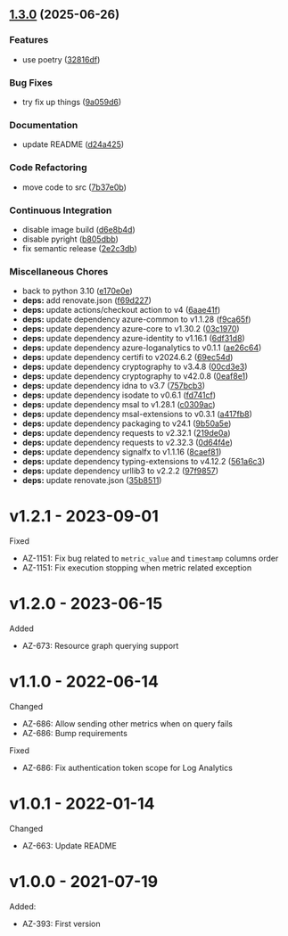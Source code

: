 ## [1.3.0](https://git.fr.clara.net/claranet/projects/cloud/azure/serverless/fame/compare/v1.2.1...v1.3.0) (2025-06-26)

### Features

* use poetry ([32816df](https://git.fr.clara.net/claranet/projects/cloud/azure/serverless/fame/commit/32816dfd3316b0a493e72c08d74d56d2d0d78aeb))

### Bug Fixes

* try fix up things ([9a059d6](https://git.fr.clara.net/claranet/projects/cloud/azure/serverless/fame/commit/9a059d614115547efeb8feb1f71395692595f584))

### Documentation

* update README ([d24a425](https://git.fr.clara.net/claranet/projects/cloud/azure/serverless/fame/commit/d24a4257b09301d639f58fd8f40ebb410ad1a3a7))

### Code Refactoring

* move code to src ([7b37e0b](https://git.fr.clara.net/claranet/projects/cloud/azure/serverless/fame/commit/7b37e0be57d3b0c7f7501775299223f56963a120))

### Continuous Integration

* disable image build ([d6e8b4d](https://git.fr.clara.net/claranet/projects/cloud/azure/serverless/fame/commit/d6e8b4d6e18432ffc1b76f7bc32d3b5d51dae531))
* disable pyright ([b805dbb](https://git.fr.clara.net/claranet/projects/cloud/azure/serverless/fame/commit/b805dbbd424988454c8e94344b176efcbc0781af))
* fix semantic release ([2e2c3db](https://git.fr.clara.net/claranet/projects/cloud/azure/serverless/fame/commit/2e2c3db60cc6f62cd033b77576ff9479cc7607d4))

### Miscellaneous Chores

* back to python 3.10 ([e170e0e](https://git.fr.clara.net/claranet/projects/cloud/azure/serverless/fame/commit/e170e0e0a1d5d0945ebffa8315a8e88c0fac1f5f))
* **deps:** add renovate.json ([f69d227](https://git.fr.clara.net/claranet/projects/cloud/azure/serverless/fame/commit/f69d2279d877024376cc0b0bab1f374747df476f))
* **deps:** update actions/checkout action to v4 ([6aae41f](https://git.fr.clara.net/claranet/projects/cloud/azure/serverless/fame/commit/6aae41ff6240a0c4dfd76108dd3c3bfca6c32752))
* **deps:** update dependency azure-common to v1.1.28 ([f9ca65f](https://git.fr.clara.net/claranet/projects/cloud/azure/serverless/fame/commit/f9ca65f30d6189705bbb731a4b77deb44e166dc0))
* **deps:** update dependency azure-core to v1.30.2 ([03c1970](https://git.fr.clara.net/claranet/projects/cloud/azure/serverless/fame/commit/03c1970a01137f98fba865ef9b6b1bafbf715ae4))
* **deps:** update dependency azure-identity to v1.16.1 ([6df31d8](https://git.fr.clara.net/claranet/projects/cloud/azure/serverless/fame/commit/6df31d82695171131802389d0f4795f402012ac9))
* **deps:** update dependency azure-loganalytics to v0.1.1 ([ae26c64](https://git.fr.clara.net/claranet/projects/cloud/azure/serverless/fame/commit/ae26c64a279abc65011271e48d0188a12f0a392a))
* **deps:** update dependency certifi to v2024.6.2 ([69ec54d](https://git.fr.clara.net/claranet/projects/cloud/azure/serverless/fame/commit/69ec54dae0e2c30f04d5b4dee94fcdc85d4c489e))
* **deps:** update dependency cryptography to v3.4.8 ([00cd3e3](https://git.fr.clara.net/claranet/projects/cloud/azure/serverless/fame/commit/00cd3e3bb6272fedd43adfd983a95a4dd2ae20a9))
* **deps:** update dependency cryptography to v42.0.8 ([0eaf8e1](https://git.fr.clara.net/claranet/projects/cloud/azure/serverless/fame/commit/0eaf8e124423088be8888ab5e6ce75a4f20fca98))
* **deps:** update dependency idna to v3.7 ([757bcb3](https://git.fr.clara.net/claranet/projects/cloud/azure/serverless/fame/commit/757bcb375fd1d7d62ced900ccde2aa7b835b92ad))
* **deps:** update dependency isodate to v0.6.1 ([fd741cf](https://git.fr.clara.net/claranet/projects/cloud/azure/serverless/fame/commit/fd741cf4fb386538915248d3c301c612250e0dfd))
* **deps:** update dependency msal to v1.28.1 ([c0309ac](https://git.fr.clara.net/claranet/projects/cloud/azure/serverless/fame/commit/c0309ac560a739fe6d287f35cd0344314b782184))
* **deps:** update dependency msal-extensions to v0.3.1 ([a417fb8](https://git.fr.clara.net/claranet/projects/cloud/azure/serverless/fame/commit/a417fb8df2182c1ebd56ab42974e93fabe7c9bd3))
* **deps:** update dependency packaging to v24.1 ([9b50a5e](https://git.fr.clara.net/claranet/projects/cloud/azure/serverless/fame/commit/9b50a5e09925e629a66734aa849993954525e489))
* **deps:** update dependency requests to v2.32.1 ([219de0a](https://git.fr.clara.net/claranet/projects/cloud/azure/serverless/fame/commit/219de0a08eea864e0b71a983421776d963cc5e49))
* **deps:** update dependency requests to v2.32.3 ([0d64f4e](https://git.fr.clara.net/claranet/projects/cloud/azure/serverless/fame/commit/0d64f4ebeee0ec1b5f1f4988d6c6a59ccee9ab2a))
* **deps:** update dependency signalfx to v1.1.16 ([8caef81](https://git.fr.clara.net/claranet/projects/cloud/azure/serverless/fame/commit/8caef8130f0d3dd268c02c07173369e4aa4daed3))
* **deps:** update dependency typing-extensions to v4.12.2 ([561a6c3](https://git.fr.clara.net/claranet/projects/cloud/azure/serverless/fame/commit/561a6c32c53fef3aca6f3a7f028ac97bf3d382e1))
* **deps:** update dependency urllib3 to v2.2.2 ([97f9857](https://git.fr.clara.net/claranet/projects/cloud/azure/serverless/fame/commit/97f985743fb146816766794ed7467835b9cbc846))
* **deps:** update renovate.json ([35b8511](https://git.fr.clara.net/claranet/projects/cloud/azure/serverless/fame/commit/35b85112624fc8f3fbce74f12e592ebe8be5028c))

# v1.2.1 - 2023-09-01

Fixed
  * AZ-1151: Fix bug related to `metric_value` and `timestamp` columns order
  * AZ-1151: Fix execution stopping when metric related exception

# v1.2.0 - 2023-06-15

Added
  * AZ-673: Resource graph querying support

# v1.1.0 - 2022-06-14

Changed
  * AZ-686: Allow sending other metrics when on query fails
  * AZ-686: Bump requirements

Fixed
  * AZ-686: Fix authentication token scope for Log Analytics

# v1.0.1 - 2022-01-14

Changed
  * AZ-663: Update README

# v1.0.0 - 2021-07-19

Added:
  * AZ-393: First version
